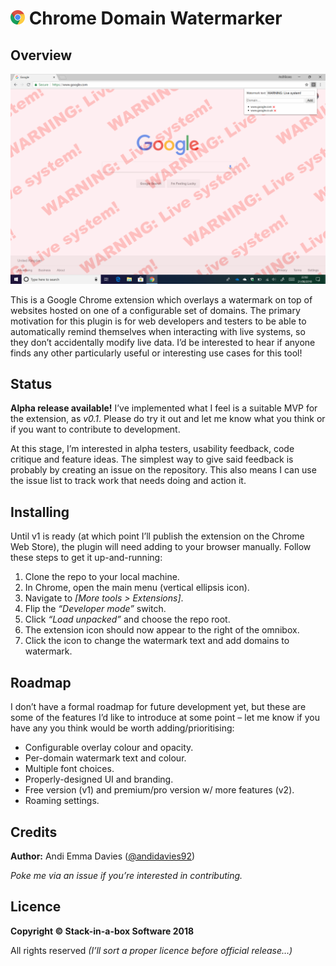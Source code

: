 # <img src="chrome.svg" alt="Chrome Icon" height="23px"> Chrome Domain Watermarker

## Overview

![Screenshot](screenshot.png)

This is a Google Chrome extension which overlays a watermark on top of websites hosted on one of a configurable set of domains. The primary motivation for this plugin is for web developers and testers to be able to automatically remind themselves when interacting with live systems, so they don’t accidentally modify live data. I’d be interested to hear if anyone finds any other particularly useful or interesting use cases for this tool!

## Status

**Alpha release available!** I’ve implemented what I feel is a suitable MVP for the extension, as _v0.1_. Please do try it out and let me know what you think or if you want to contribute to development.

At this stage, I’m interested in alpha testers, usability feedback, code critique and feature ideas. The simplest way to give said feedback is probably by creating an issue on the repository. This also means I can use the issue list to track work that needs doing and action it.

## Installing

Until v1 is ready (at which point I’ll publish the extension on the Chrome Web Store), the plugin will need adding to your browser manually. Follow these steps to get it up-and-running:

1. Clone the repo to your local machine.
2. In Chrome, open the main menu (vertical ellipsis icon).
3. Navigate to _[More tools > Extensions]_.
4. Flip the _“Developer mode”_ switch.
5. Click _“Load unpacked”_ and choose the repo root.
6. The extension icon should now appear to the right of the omnibox.
7. Click the icon to change the watermark text and add domains to watermark.

## Roadmap

I don’t have a formal roadmap for future development yet, but these are some of the features I’d like to introduce at some point – let me know if you have any you think would be worth adding/prioritising:

* Configurable overlay colour and opacity.
* Per-domain watermark text and colour.
* Multiple font choices.
* Properly-designed UI and branding.
* Free version (v1) and premium/pro version w/ more features (v2).
* Roaming settings.

## Credits

**Author:** Andi Emma Davies ([@andidavies92](https://www.github.com/andidavies92))

_Poke me via an issue if you’re interested in contributing._

## Licence

**Copyright © Stack-in-a-box Software 2018**

All rights reserved _(I’ll sort a proper licence before official release…)_
